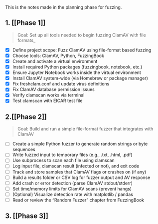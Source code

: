 This is the notes made in the planning phase for fuzzing.
## 1. [[Phase 1]]	

> Goal: Set up all tools needed to begin fuzzing ClamAV with file formats_

- [x] Define project scope: Fuzz ClamAV using file-format based fuzzing
- [x] Choose tools: ClamAV, Python, FuzzingBook
- [x] Create and activate a virtual environment
- [x] Install required Python packages (fuzzingbook, notebook, etc.)
- [x] Ensure Jupyter Notebook works inside the virtual environment
- [x] Install ClamAV system-wide (via Homebrew or package manager)
- [x] Fix freshclam.conf and update virus definitions
- [x] Fix ClamAV database permission issues
- [x] Verify clamscan works via terminal
- [x] Test clamscan with EICAR test file
## 2.[[Phase 2]]

>   Goal: Build and run a simple file-format fuzzer that integrates with ClamAV

 - [ ] Create a simple Python fuzzer to generate random strings or byte sequences
 - [ ] Write fuzzed input to temporary files (e.g., .txt, .html, .pdf)
 - [ ] Use subprocess to scan each file using clamscan
 - [ ] Log input file, clamscan result (infected or not), and exit code
 - [ ] Track and store samples that ClamAV flags or crashes on (if any)
 - [ ] Build a results folder or CSV log for fuzzer output and AV response
 - [ ] Add crash or error detection (parse ClamAV stdout/stderr)
 - [ ] Set time/memory limits for ClamAV scans (prevent hangs)
 - [ ] (Optional) Visualize detection rate with matplotlib / pandas
 - [ ] Read or review the “Random Fuzzer” chapter from FuzzingBook

## 3. [[Phase 3]]
